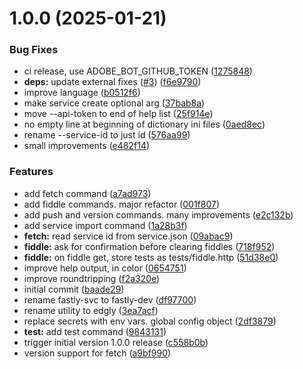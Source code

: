 # 1.0.0 (2025-01-21)


### Bug Fixes

* ci release, use ADOBE_BOT_GITHUB_TOKEN ([1275848](https://github.com/adobe/edgly/commit/1275848dcd4b9b98059329c737b4c0bcbb637292))
* **deps:** update external fixes ([#3](https://github.com/adobe/edgly/issues/3)) ([f6e9790](https://github.com/adobe/edgly/commit/f6e9790adda7793a74df85897ca9e5e72b5df546))
* improve language ([b0512f6](https://github.com/adobe/edgly/commit/b0512f6d047bc25251a9e14f1218678e5454de24))
* make service create <name> optional arg ([37bab8a](https://github.com/adobe/edgly/commit/37bab8afc40c10832a52388fd676883c50215b6f))
* move --api-token to end of help list ([25f914e](https://github.com/adobe/edgly/commit/25f914e4ceef13a064b84f31b757d8842347d23e))
* no empty line at beginning of dictionary ini files ([0aed8ec](https://github.com/adobe/edgly/commit/0aed8ec1fe3bbf5fca9e865081c2fd42c1eeae46))
* rename --service-id to just id ([576aa99](https://github.com/adobe/edgly/commit/576aa99b9b9abf117d0160c379ea173c68f1e35f))
* small improvements ([e482f14](https://github.com/adobe/edgly/commit/e482f141afc66038bda3142fe459e8c6d0cbc4ea))


### Features

* add fetch command ([a7ad973](https://github.com/adobe/edgly/commit/a7ad973564136ca691788055c09bb9e375482f24))
* add fiddle commands. major refactor ([001f807](https://github.com/adobe/edgly/commit/001f807411f61475d3cefa9c218158080c4374f3))
* add push and version commands. many improvements ([e2c132b](https://github.com/adobe/edgly/commit/e2c132b4fd3485591f755fedead3fcb69f6bdb87))
* add service import command ([1a28b3f](https://github.com/adobe/edgly/commit/1a28b3ffab056181ceec89f2f419b982fa0d5d5a))
* **fetch:** read service id from service.json ([09abac9](https://github.com/adobe/edgly/commit/09abac97020526b53c1b1fe9683938a407be33d3))
* **fiddle:** ask for confirmation before clearing fiddles ([718f952](https://github.com/adobe/edgly/commit/718f9523cae7269269106b9f0cbaa02641af1a2b))
* **fiddle:** on fiddle get, store tests as tests/fiddle.http ([51d38e0](https://github.com/adobe/edgly/commit/51d38e01e060d2c2711c8308114f0efc07d4f5f9))
* improve help output, in color ([0654751](https://github.com/adobe/edgly/commit/06547515277aebd24ca6b8f8b4f746326af6046f))
* improve roundtripping ([f2a320e](https://github.com/adobe/edgly/commit/f2a320e243e74b2874ab4b262103869686e257d5))
* initial commit ([baade29](https://github.com/adobe/edgly/commit/baade29005dc302f50d1c2849e45ab6bd43fc944))
* rename fastly-svc to fastly-dev ([df97700](https://github.com/adobe/edgly/commit/df9770071f12e2e2273c767183bb4a827e873357))
* rename utility to edgly ([3ea7acf](https://github.com/adobe/edgly/commit/3ea7acf21ef0226b343ef79db2963d2b34a2d468))
* replace secrets with env vars. global config object ([2df3879](https://github.com/adobe/edgly/commit/2df38795bf38749fe3d638b1895bd15124bbb13f))
* **test:** add test command ([9843131](https://github.com/adobe/edgly/commit/98431317aa365a8d6c9b0e00dd2b36df6876eb90))
* trigger initial version 1.0.0 release ([c558b0b](https://github.com/adobe/edgly/commit/c558b0b9eae9b1a03396192da94395d892a8717b))
* version support for fetch ([a9bf990](https://github.com/adobe/edgly/commit/a9bf9903fb8f2f29847a827a6a3976bb8a135fdf))

